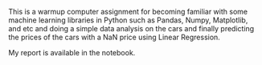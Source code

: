 This is a warmup computer assignment for becoming familiar with some machine learning libraries in Python such as Pandas, Numpy, Matplotlib, and etc and doing a simple data analysis on the cars and finally predicting the prices of the cars with a NaN price using Linear Regression.

My report is available in the notebook. 
